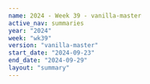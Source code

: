 ```yaml
---
name: 2024 - Week 39 - vanilla-master
active_nav: summaries
year: "2024"
week: "wk39"
version: "vanilla-master"
start_date: "2024-09-23"
end_date: "2024-09-29"
layout: "summary"
---
```

